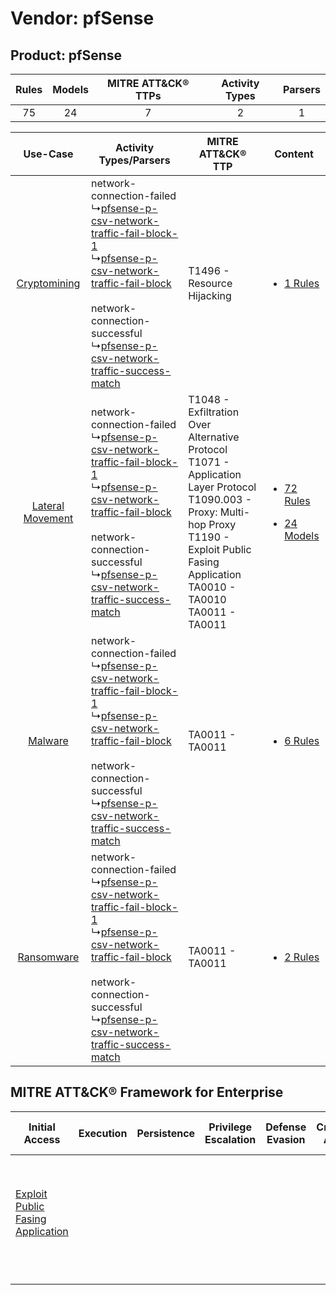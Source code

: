 Vendor: pfSense
===============
Product: pfSense
----------------
| Rules | Models | MITRE ATT&CK® TTPs | Activity Types | Parsers |
|:-----:|:------:|:------------------:|:--------------:|:-------:|
|  75   |   24   |         7          |       2        |    1    |

|    Use-Case    | Activity Types/Parsers    | MITRE ATT&CK® TTP    | Content    |
|:----:| ---- | ---- | ---- |
|     [Cryptomining](../../../UseCases/uc_cryptomining.md)     |  network-connection-failed<br> ↳[pfsense-p-csv-network-traffic-fail-block-1](Ps/pC_pfsensepcsvnetworktrafficfailblock1.md)<br> ↳[pfsense-p-csv-network-traffic-fail-block](Ps/pC_pfsensepcsvnetworktrafficfailblock.md)<br><br> network-connection-successful<br> ↳[pfsense-p-csv-network-traffic-success-match](Ps/pC_pfsensepcsvnetworktrafficsuccessmatch.md)<br> | T1496 - Resource Hijacking<br>    | [<ul><li>1 Rules</li></ul>](RM/r_m_pfsense_pfsense_Cryptomining.md)    |
| [Lateral Movement](../../../UseCases/uc_lateral_movement.md) |  network-connection-failed<br> ↳[pfsense-p-csv-network-traffic-fail-block-1](Ps/pC_pfsensepcsvnetworktrafficfailblock1.md)<br> ↳[pfsense-p-csv-network-traffic-fail-block](Ps/pC_pfsensepcsvnetworktrafficfailblock.md)<br><br> network-connection-successful<br> ↳[pfsense-p-csv-network-traffic-success-match](Ps/pC_pfsensepcsvnetworktrafficsuccessmatch.md)<br> | T1048 - Exfiltration Over Alternative Protocol<br>T1071 - Application Layer Protocol<br>T1090.003 - Proxy: Multi-hop Proxy<br>T1190 - Exploit Public Fasing Application<br>TA0010 - TA0010<br>TA0011 - TA0011<br> | [<ul><li>72 Rules</li></ul><ul><li>24 Models</li></ul>](RM/r_m_pfsense_pfsense_Lateral_Movement.md) |
|          [Malware](../../../UseCases/uc_malware.md)          |  network-connection-failed<br> ↳[pfsense-p-csv-network-traffic-fail-block-1](Ps/pC_pfsensepcsvnetworktrafficfailblock1.md)<br> ↳[pfsense-p-csv-network-traffic-fail-block](Ps/pC_pfsensepcsvnetworktrafficfailblock.md)<br><br> network-connection-successful<br> ↳[pfsense-p-csv-network-traffic-success-match](Ps/pC_pfsensepcsvnetworktrafficsuccessmatch.md)<br> | TA0011 - TA0011<br>    | [<ul><li>6 Rules</li></ul>](RM/r_m_pfsense_pfsense_Malware.md)    |
|       [Ransomware](../../../UseCases/uc_ransomware.md)       |  network-connection-failed<br> ↳[pfsense-p-csv-network-traffic-fail-block-1](Ps/pC_pfsensepcsvnetworktrafficfailblock1.md)<br> ↳[pfsense-p-csv-network-traffic-fail-block](Ps/pC_pfsensepcsvnetworktrafficfailblock.md)<br><br> network-connection-successful<br> ↳[pfsense-p-csv-network-traffic-success-match](Ps/pC_pfsensepcsvnetworktrafficsuccessmatch.md)<br> | TA0011 - TA0011<br>    | [<ul><li>2 Rules</li></ul>](RM/r_m_pfsense_pfsense_Ransomware.md)    |

MITRE ATT&CK® Framework for Enterprise
--------------------------------------
| Initial Access                                                                         | Execution | Persistence | Privilege Escalation | Defense Evasion | Credential Access | Discovery | Lateral Movement | Collection | Command and Control                                                                                                                                                                                                      | Exfiltration                                                                                | Impact                                                                  |
| -------------------------------------------------------------------------------------- | --------- | ----------- | -------------------- | --------------- | ----------------- | --------- | ---------------- | ---------- | ------------------------------------------------------------------------------------------------------------------------------------------------------------------------------------------------------------------------ | ------------------------------------------------------------------------------------------- | ----------------------------------------------------------------------- |
| [Exploit Public Fasing Application](https://attack.mitre.org/techniques/T1190)<br><br> |           |             |                      |                 |                   |           |                  |            | [Proxy: Multi-hop Proxy](https://attack.mitre.org/techniques/T1090/003)<br><br>[Application Layer Protocol](https://attack.mitre.org/techniques/T1071)<br><br>[Proxy](https://attack.mitre.org/techniques/T1090)<br><br> | [Exfiltration Over Alternative Protocol](https://attack.mitre.org/techniques/T1048)<br><br> | [Resource Hijacking](https://attack.mitre.org/techniques/T1496)<br><br> |